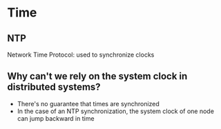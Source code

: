 # Time

## NTP

Network Time Protocol: used to synchronize clocks

## Why can't we rely on the system clock in distributed systems?

- There's no guarantee that times are synchronized
- In the case of an NTP synchronization, the system clock of one node can jump backward in time
